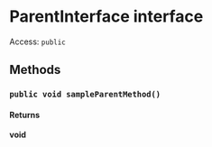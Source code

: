 # ParentInterface interface

Access: `public`

## Methods
### `public void sampleParentMethod()`

#### Returns
**void**
